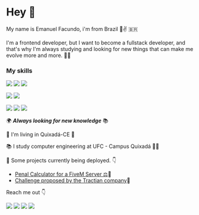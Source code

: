 # Hey 👋

My name is Emanuel Facundo, i'm from Brazil 👦✌ &#x1F1E7;&#x1F1F7;

I'm a frontend developer, but I want to become a fullstack developer, and that's why I'm always studying and looking for new things that can make me evolve more and more. 👨‍💻

### My skills

![](https://img.shields.io/badge/-ReactJs-61DAFB?logo=react&logoColor=white&style=flat) ![](https://img.shields.io/badge/-Redux-764ABC?logo=redux&logoColor=white&style=flat) ![](https://img.shields.io/badge/Node.js-43853D?style=flat&logo=node.js&logoColor=white)

![](https://img.shields.io/badge/-JavaScript-F7DF1E?logo=javascript&logoColor=white) ![](https://img.shields.io/badge/-TypeScript-3178C6?logo=typescript&logoColor=white)

![](https://img.shields.io/badge/-HTML-E34F26?logo=html5&logoColor=white) ![](https://img.shields.io/badge/-CSS-1572B6?logo=css3&logoColor=white) ![](https://img.shields.io/badge/-Sass-CC6699?logo=sass&logoColor=white)

🌍 ***Always looking for new knowledge*** 📚

📍 I'm living in Quixadá-CE 	🐔

📚 I study computer engineering at UFC - Campus Quixadá 👨‍💻

🚀 Some projects currently being deployed. 👇
* [Penal Calculator for a FiveM Server ⚖](https://calculadora-penal-cddrp.vercel.app/)🚀
* [Challenge proposed by the Tractian company](https://desafio-tractian-by-emanuelf.vercel.app/)🚀

Reach me out 👇

[![](https://img.shields.io/badge/-@__manel.f-E4405F?style=flat&logo=instagram&logoColor=white&link=https://www.instagram.com/_manel.f/?hl=pt-br)](https://www.instagram.com/_manel.f/?hl=pt-br) [![](https://img.shields.io/badge/-Emanuel_Facundo-0077B5?style=flat&logo=linkedin&logoColor=white&link=https://www.linkedin.com/in/emanuelfacundo/)](https://www.linkedin.com/in/emanuelfacundo/) [![](https://img.shields.io/badge/-emanuel.facundo14@gmail.com-D14836?style=flat&logo=gmail&logoColor=white&link=mailto:emanuel.facundo14@gmail.com)](mailto:emanuel.facundo14@gmail.com) ![](https://img.shields.io/badge/-CREEDgg_3937-7289DA?style=flat&logo=discord&logoColor=white)

<!--
**EmanuelFacundo/EmanuelFacundo** is a ✨ _special_ ✨ repository because its `README.md` (this file) appears on your GitHub profile.

Here are some ideas to get you started:

- 🔭 I’m currently working on ...
- 🌱 I’m currently learning ...
- 👯 I’m looking to collaborate on ...
- 🤔 I’m looking for help with ...
- 💬 Ask me about ...
- 📫 How to reach me: ...
- 😄 Pronouns: ...
- ⚡ Fun fact: ...
-->
